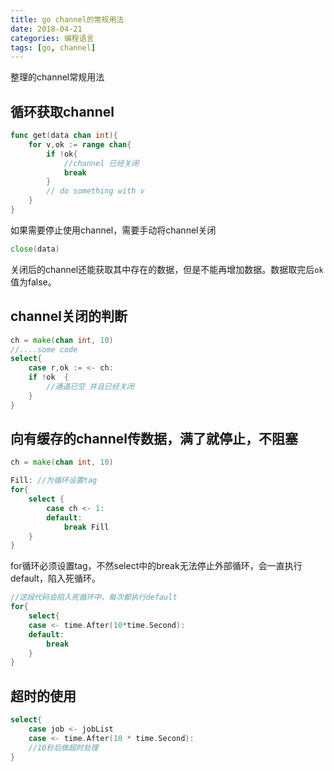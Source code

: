```yaml
---
title: go channel的常规用法
date: 2018-04-21
categories: 编程语言
tags: [go, channel]
---
```

整理的channel常规用法

<!--more-->

## 循环获取channel
```go
func get(data chan int){
    for v,ok := range chan{
        if !ok{
            //channel 已经关闭
            break
        }
        // do something with v
    }
}
```
如果需要停止使用channel，需要手动将channel关闭
```go
close(data)
```
关闭后的channel还能获取其中存在的数据，但是不能再增加数据。数据取完后`ok`值为false。

## channel关闭的判断
```go
ch = make(chan int, 10)
//....some code
select{
    case r,ok := <- ch:
    if !ok  {
        //通道已空 并且已经关闭
    }
}

```

## 向有缓存的channel传数据，满了就停止，不阻塞

```go
ch = make(chan int, 10)

Fill: //为循环设置tag
for{
    select {
        case ch <- 1:
        default:
            break Fill
    }
}
```
for循环必须设置tag，不然select中的break无法停止外部循环，会一直执行default，陷入死循环。
```go
//这段代码会陷入死循环中，每次都执行default
for{
    select{
    case <- time.After(10*time.Second):
    default:
        break
    }
}
```

## 超时的使用
```go
select{
    case job <- jobList
    case <- time.After(10 * time.Second):
    //10秒后做超时处理
}
```